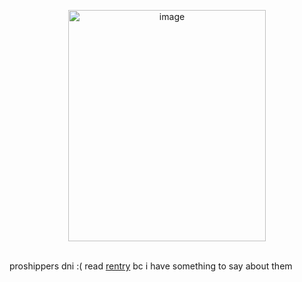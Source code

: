 


<p align ="center">
<img width="316" height="370" alt="image" src="https://github.com/user-attachments/assets/3b7c9be5-1fb9-42b9-8f6c-f1fab27550e5" />


</p>

<br>proshippers dni :( read [rentry](https://rentry.co/azaipodcast) bc i have something to say about them
